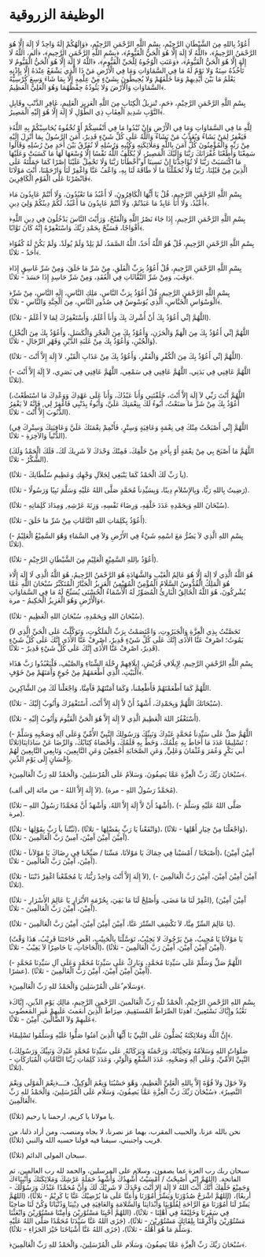 # الوظيفة الزروقية
----------------

أَعُوْذُ بِاللهِ مِنَ الشَّيْطَانِ الرَّجِيْمِ، بِسْمِ اللَّهِ الرَّحْمَنِ الرَّحِيْمِ، ﴿وَإِلَهُكُمْ إِلَهٌ وَاحِدٌ لَا إِلَهَ إِلَّا هُوَ الرَّحْمَنُ الرَّحِيمُ﴾، ﴿اللَّهُ لَا إِلَهَ إِلَّا هُوَ الْحَيُّ الْقَيُّومُ﴾، ﴿بِسْمِ اللَّهِ الرَّحْمَنِ الرَّحِيمِ﴾، ﴿ألم، اللَّهُ لَا إِلَهَ إِلَّا هُوَ الْحَيُّ الْقَيُّومُ﴾، ﴿وَعَنَتِ الْوُجُوهُ لِلْحَيِّ الْقَيُّومِ﴾، ﴿اللَّهُ لا إِلَهَ إِلَّا هُوَ الْحَيُّ الْقَيُّومُ لا تَأْخُذُهُ سِنَةٌ وَلا نَوْمٌ لَهُ مَا فِي السَّمَاوَاتِ وَمَا فِي الْأَرْضِ مَنْ ذَا الَّذِي يَشْفَعُ عِنْدَهُ إِلَّا بِإِذْنِهِ يَعْلَمُ مَا بَيْنَ أَيْدِيهِمْ وَمَا خَلْفَهُمْ وَلا يُحِيطُونَ بِشَيْءٍ مِنْ عِلْمِهِ إِلَّا بِمَا شَاءَ وَسِعَ كُرْسِيُّهُ السَّمَاوَاتِ وَالْأَرْضَ وَلا يَئُودُهُ حِفْظُهُمَا وَهُوَ الْعَلِيُّ الْعَظِيمُ﴾.

بِسْمِ اللَّهِ الرَّحْمَنِ الرَّحِيْمِ، ﴿حَمِ، تْنزِيلُ الْكِتَابِ مِنَ اللَّهِ الْعَزِيزِ الْعَلِيمِ، غَافِرِ الذَّنْبِ وقَابِلِ التَّوْبِ شَدِيدِ الْعِقَابِ ذِي الطَّوْلِ لَا إِلَهَ إِلَّا هُوَ إِلَيْهِ الْمَصِيرُ﴾.

﴿لِلَّهِ مَا فِي السَّمَاوَاتِ وَمَا فِي الْأَرْضِ وَإِنْ تُبْدُوا مَا فِي أَنْفُسِكُمْ أَوْ تُخْفُوهُ يُحَاسِبْكُمْ بِهِ اللَّهُ فَيَغْفِرُ لِمَنْ يَشَاءُ وَيُعَذِّبُ مَنْ يَشَاءُ وَاللَّهُ عَلَى كُلِّ شَيْءٍ قَدِيرٌ، آَمَنَ الرَّسُولُ بِمَا أُنْزِلَ إِلَيْهِ مِنْ رَبِّهِ وَالْمُؤْمِنُونَ كُلٌّ آَمَنَ بِاللَّهِ وَمَلَائِكَتِهِ وَكُتُبِهِ وَرُسُلِهِ لَا نُفَرِّقُ بَيْنَ أَحَدٍ مِنْ رُسُلِهِ وَقَالُوا سَمِعْنَا وَأَطَعْنَا غُفْرَانَكَ رَبَّنَا وَإِلَيْكَ الْمَصِيرُ، لَا يُكَلِّفُ اللَّهُ نَفْسًا إِلَّا وُسْعَهَا لَهَا مَا كَسَبَتْ وَعَلَيْهَا مَا اكْتَسَبَتْ رَبَّنَا لَا تُؤَاخِذْنَا إِنْ نَسِينَا أَو ْأَخْطَأْنَا رَبَّنَا وَلَا تَحْمِلْ عَلَيْنَا إِصْرًا كَمَا حَمَلْتَهُ عَلَى الَّذِينَ مِنْ قَبْلِنَا، رَبَّنَا وَلَا تُحَمِّلْنَا مَا لَا طَاقَةَ لَنَا بِهِ، وَاعْفُ عَنَّا وَاغْفِرْ لَنَا وَارْحَمْنَا، أَنْتَ مَوْلَانَا فَانْصُرْنَا عَلَى الْقَوْمِ الْكَافِرِينَ﴾.

﴿بِسْمِ اللَّهِ الرَّحْمَنِ الرَّحِيمِ، قُلْ يَا أَيُّهَا الْكَافِرُونَ، لَا أَعْبُدُ مَا تَعْبُدُونَ، وَلَا أَنْتُمْ عَابِدُونَ مَا أَعْبُدُ، وَلَا أَنَا عَابِدٌ مَا عَبَدْتُمْ، وَلَا أَنْتُمْ عَابِدُونَ مَا أَعْبُدُ، لَكُمْ دِينُكُمْ وَلِيَ دِينِ﴾.

﴿بِسْمِ اللَّهِ الرَّحْمَنِ الرَّحِيمِ، إِذَا جَاءَ نَصْرُ اللَّهِ وَالْفَتْحُ، وَرَأَيْتَ النَّاسَ يَدْخُلُونَ فِي دِينِ اللَّهِ أَفْوَاجًا، فَسَبِّحْ بِحَمْدِ رَبِّكَ وَاسْتَغْفِرْهُ إِنَّهُ كَانَ تَوَّابًا﴾.

﴿بِسْمِ اللَّهِ الرَّحْمَنِ الرَّحِيمِ، قُلْ هُوَ اللَّهُ أَحَدٌ، اللَّهُ الصَّمَدُ، لَمْ يَلِدْ وَلَمْ يُولَدْ، وَلَمْ يَكُنْ لَهُ كُفُوًا أَحَدٌ - ثلاثًا﴾.

﴿بِسْمِ اللَّهِ الرَّحْمَنِ الرَّحِيمِ، قُلْ أَعُوْذُ بِرَبِّ الْفَلَقِ، مِنْ شَرِّ مَا خَلَقَ، وَمِنْ شَرِّ غَاسِقٍ إِذَا وَقَبَ، وَمِنْ شَرِّ النَّفَّاثَاتِ فِي الْعُقَدِ، وَمِنْ شَرِّ حَاسِدٍ إِذَا حَسَدَ - ثلاثًا﴾.

﴿بِسْمِ اللَّهِ الرَّحْمَنِ الرَّحِيمِ، قُلْ أَعُوْذُ بِرَبِّ النَّاسِ، مَلِكِ النَّاسِ، إِلَهِ النَّاسِ، مِنْ شَرِّ الْوَسْوَاسِ الْخَنَّاسِ، الَّذِي يُوَسْوِسُ فِي صُدُورِ النَّاسِ، مِنَ الْجِنَّةِ وَالنَّاسِ - ثلاثًا﴾.

(اللَّهُمَّ إنِّي أَعُوْذُ بِكَ أَنْ أُشْرِكَ بِكَ وَأَناَ أَعْلَمُ، وَأَسْتَغْفِرُكَ لِمَا لاَ أَعْلَمُ - ثلاثًا).

(اللَّهُمَّ إنِّي أَعُوْذُ بِكَ مِنَ الْهَمِّ وَالْحَزَنِ، وَأَعُوْذُ بِكَ مِنَ الْعَجْزِ وَالْكَسَلِ، وَأَعُوْذُ بِكَ مِنَ الْبُخْلِ وَالْجُبْنِ، وَأَعُوْذُ بِكَ مِنْ غَلَبَةِ الدَّيْنِ وَقَهْرِ الرِّجَالِ - ثلاثًا).

(اللَّهُمَّ إنِّي أَعُوْذُ بِكَ مِنَ الْكُفْرِ وَالْفَقْرِ، وَأَعُوْذُ بِكَ مِنْ عَذَابِ الْقَبْرِ، لاَ إِلَهَ إِلاَّ أَنْتَ - ثلاثًا).

(اللَّهُمَّ عَافِنِي فِي بَدَنِي، اللَّهُمَّ عَافِنِي فِي سَمْعِي، اللَّهُمَّ عَافِنِي فِي بَصَرِي، لاَ إِلَهَ إِلاَّ أَنْتَ - ثلاثًا).

(اللَّهُمَّ أَنْتَ رَبِّي لاَ إِلَهَ إِلاَّ أَنْتَ، خَلَقْتَنِي وَأَناَ عَبْدُكَ، وَأَناَ عَلَى عَهْدِكَ وَوَعْدِكَ مَا اسْتَطَعْتُ، أَعُوْذُ بِكَ مِنْ شَرِّ مَا صَنَعْتُ، أَبُوءُ لَكَ بِنِعْمَتِكَ عَلَيَّ، وَأَبُوءُ بِذَنْبِي فَاغْفِرْ لِي, فَإِنَّهُ لاَ يَغْفِرُ الذُّنُوبَ إِلاَّ أَنْتَ - ثلاثًا).

(اللَّهُمَّ إِنِّي أَصْبَحْتُ مِنْكَ فِي نِعْمَةٍ وَعَافِيَةٍ وَسِتْرٍ، فَأَتْمِمْ نِعْمَتَكَ عَلَيَّ وَعَافِيَتِكَ وَسِتْرِكَ فِي الدُّنْياَ وَالآخِرَةِ - ثلاثًا).

(اللَّهُمَّ مَا أَصْبَحَ بِي مِنْ نِعْمَةٍ أَوْ بِأَحَدٍ مِنْ خَلْقِكَ، فَمِنْكَ وَحْدَكَ لاَ شَرِيكَ لَكَ، فَلَكَ الْحَمْدُ وَلَكَ الشُّكْرُ - ثلاثًا).

(ياَ رَبِّ لَكَ الْحَمْدُ كَمَا يَنْبَغِي لِجَلاَلِ وَجْهِكِ وَعَظِيمِ سُلْطَانِكَ - ثلاثًا).

(رَضِيتُ بِاللهِ رَبًّا، وَبِالإِسْلاَمِ دِينًا، وَبِسَيِّدِناَ مُحَمَّدٍ صَلَّى اللهُ عَلَيْهِ وَسَلَّمَ نَبِيًا وَرَسُولًا - ثلاثًا).

(سُبْحَانَ اللهِ وَبِحَمْدِهِ عَدَدَ خَلْقِهِ، وَرِضَاءَ نَفْسِهِ، وَزِنَةَ عَرْشِهِ, وَمِدَادَ كَلِمَاتِهِ - ثلاثًا).

(أَعُوْذُ بِكَلِمَاتِ اللهِ التَّامَّاتِ مِنْ شَرِّ مَا خَلَقَ - ثلاثًا).

(بِسْمِ اللهِ الَّذِي لاَ يَضُرُّ مَعَ اسْمِهِ شَيْءٌ فِي الأَرْضِ وَلاَ فِي السَّمَاءِ وَهْوَ السَّمِيْعُ الْعَلِيْمُ - ثلاثًا).

(أَعُوْذُ باِللهِ السَّمِيْعِ الْعَلِيْمِ مِنَ الشَّيْطَانِ الرَّجِيْمِ - ثلاثًا).

﴿هُوَ اللَّهُ الَّذِي لَا إِلَهَ إِلَّا هُوَ عَالِمُ الْغَيْبِ وَالشَّهَادَةِ هُوَ الرَّحْمَنُ الرَّحِيمُ، هُوَ اللَّهُ الَّذِي لَا إِلَهَ إِلَّا هُوَ الْمَلِكُ الْقُدُّوسُ السَّلَامُ الْمُؤْمِنُ الْمُهَيْمِنُ الْعَزِيزُ الْجَبَّارُ الْمُتَكَبِّرُ سُبْحَانَ اللَّهِ عَمَّا يُشْرِكُونَ، هُوَ اللَّهُ الْخَالِقُ الْبَارِئُ الْمُصَوِّرُ لَهُ الْأَسْمَاءُ الْحُسْنَى يُسَبِّحُ لَهُ مَا فِي السَّمَاوَاتِ وَالْأَرْضِ وَهُوَ الْعَزِيزُ الْحَكِيمُ - مرة﴾.

(سُبْحَانَ اللهِ وَبِحَمْدِهِ، سُبْحَانَ اللهِ الْعَظِيمِ - ثلاثًا).

(تَحَصَّنْتُ بِذِي الْعِزَّةِ وَالْجَبَرُوتِ، وَاعْتَصَمْتُ بِرَبِّ الْمَلَكُوتِ، وَتَوَكَّلْتُ عَلَى الْحَيِّ الَّذِي لاَ يَمُوتُ؛ اصْرِفْ عَنَّا الأَذَى إِنَّكَ عَلَى كُلِّ شَيْءٍ قَدِيرٌ، اصْرِفْ عَنَّا الأَذَى إِنَّكَ عَلَى كُلِّ شَيْءٍ قَدِيرٌ، اصْرِفْ عَنَّا الأَذَى إِنَّكَ عَلَى كُلِّ شَيْءٍ قَدِيرٌ - ثلاثًا).

﴿بِسْمِ اللَّهِ الرَّحْمَنِ الرَّحِيمِ، لِإِيلَافِ قُرَيْشٍ، إِيلَافِهِمْ رِحْلَةَ الشِّتَاءِ وَالصَّيْفِ، فَلْيَعْبُدُوا رَبَّ هَذَا الْبَيْتِ، الَّذِي أَطْعَمَهُمْ مِنْ جُوعٍ وَآَمَنَهُمْ مِنْ خَوْفٍ﴾.

اللَّهُمَّ كَمَا أَطْعَمْتَهُمْ فَأَطْعِمْناَ، وَكَمَا آَمَنْتَهُمْ فَآَمِنَّا، وَاجْعَلْناَ لَكَ مِنَ الشَّاكِرِينَ.

(سُبْحَانَكَ اللَّهُمَّ وَبِحَمْدِكَ، أَشْهَدُ أَنْ لاَّ إِلَهَ إِلاَّ أَنْتَ، أَسْتَغْفِرُكَ وَأَتُوبُ إِلَيْكَ - ثلاثًا).

(أَسْتَغْفُرُ اللهَ الْعَظِيمَ الَّذِي لاَ إِلَهَ إِلاَّ هُوَ الْحَيَّ الْقَيُّومَ وَأَتُوبُ إِلَيْهِ - ثلاثًا).

(اللَّهُمَّ صَلِّ عَلَى سَيِّدِناَ مُحَمَّدٍ عَبْدِكَ وَنَبِيِّكَ وَرَسُولِكَ النَّبِيِّ الأُمِّيِّ وَعَلَى آلِهِ وَصَحْبِهِ وَسَلِّمْ - ثلاثًا)؛ تَسْلِيمًا عَدَدَ مَا أَحَاطَ بِهِ عِلْمُكَ، وَخَطَّ بِهِ قَلَمُكَ، وَأَحْصَاهُ كِتَابُكَ، وَالرِّضَا عَنْ سَادَاتِنَا أبي بَكْرٍ وَعُمَرَ وَعُثْمَانَ وَعَلِيٍّ, وَعَنِ الصَّحَابَةِ أَجْمَعِيْنَ وَعَنِ التَّابِعِينَ، وَتَابِعِي التَّابِعِينَ لَهُمْ بِإِحْسَانٍ إِلَى يَوْمِ الدِّينِ.

﴿سُبْحَانَ رَبِّكَ رَبِّ الْعِزَّةِ عَمَّا يَصِفُونَ، وَسَلاَمٌ عَلَى الْمُرْسَلِينَ، وَالْحَمْدُ للهِ رَبِّ الْعَالَمِينَ﴾.

(لاَ إِلَهَ إِلاَّ اللهُ - من مائة إلى ألف). (مُحَمَّدٌ رَسُولُ اللهِ - مرة).

(أَشْهَدُ أَنْ لاَّ إِلَهَ إِلاَّ اللهُ، وَأَشْهَدُ أَنَّ مُحَمَّدًا رَسُولُ اللهِ – ثلاثًا)، (صَلَّى اللهُ عَلَيْهِ وَسَلَّمَ - مرة).

(ثَبِّتْناَ ياَ رَبِّ بِقَوْلِهَا - ثلاثًا)، (وَانْفَعْناَ يَا رَبِّ بِفَضْلِهَا - ثلاثًا)، (وَاجْعَلْنَا مِنْ خِيَارِ أَهْلِهَا - ثلاثًا)، (آَمِيْنَ آَمِيْنَ آَمِيْنَ، آمِينُ رَبَّ الْعَالَمِينَ - ثلاثًا).

(أَصْبَحْنَا / أَمْسَيْناَ فِي حِمَاكَ يَا مَوْلاَنَا، مَسِّنَا / صَبِّحْنا فِي رِضَاكَ يَا مَوْلاَناَ - ثلاثًا)، (آَمِيْنَ آَمِيْنَ آَمِيْنَ، آَمِيْنَ رَبَّ الْعَالَمِينَ - ثلاثًا).

(لاَ إِلَهَ إِلاَّ أَنْتَ وَاحِدٌ رَبُّنَا، يَا مُجَمِّعْناَ اغْفِرْ ذَنْبَنَا - ثلاثًا), (آَمِيْنَ آَمِيْنَ آَمِيْنَ، آَمِيْنَ رَبَّ الْعَالَمِينَ - ثلاثًا).

(اغْفِرْ لَنَا مَا مَضَى، وَأَصْلِحْ لَنَا مَا بَقِيَ، بِحُرْمَةِ الأَبْرَارِ يَا عَالِمَ الأَسْرَارِ - ثلاثًا), (آَمِيْنَ آَمِيْنَ آَمِيْنَ، آَمِيْنَ رَبَّ الْعَالَمِينَ - ثلاثًا).

(يَا عَالِمَ السِّرِّ مِنَّا، لاَ تَكْشِفِ السِّتْرَ عَنَّا، آَمِيْنَ آَمِيْنَ آَمِيْنَ، آَمِيْنَ رَبَّ الْعَالَمِينَ - ثلاثًا).

(يَا مَوْلاَنَا يَا مُجِيبُ، مَنْ يَرْجُوكَ لا يَخِيْبُ، تَوَسَّلْنَا بِالْحَبِيْبِ، اقْضِ حَاجَتَنَا قَرِيْبُ، هَذَا وَقْتُ الْحَاجَاتِ، يَا حَاضِرًا لاَ يَغِيْبُ - ثلاثًا)، (آَمِيْنَ آَمِيْنَ آَمِيْنَ، آَمِيْنَ رَبَّ الْعَالَمِينَ - ثلاثًا).

(اللَّهُمَّ صَلِّ وَسَلِّمْ عَلَى سَيِّدِنَا مُحَمَّدٍ، وَبَارِكْ عَلَى سَيِّدِنَا مُحَمَّدٍ وَعَلَى آلِ سَيِّدِنَا مُحَمَّدٍ - عشرًا). (آَمِيْنَ آَمِيْنَ آَمِيْنَ، آَمِيْنَ رَبَّ الْعَالَمِينَ - ثلاثًا).

﴿وَسَلَام ٌعَلَى الْمُرْسَلِينَ وَالْحَمْدُ للهِ رَبِّ الْعَالَمِينَ﴾.

﴿بِسْمِ اللهِ الرَّحْمنِ الرَّحِيْمِ، الْحَمْدُ للّهِ رَبِّ الْعَالَمينَ، الرَّحْمنِ الرَّحِيمِ، مَالِكِ يَوْمِ الدِّينِ، إِيَّاكَ نَعْبُدُ وإِيَّاكَ نَسْتَعِينُ، اهدِنَا الصِّرَاطَ المُستَقِيمَ، صِرَاطَ الَّذِينَ أَنعَمتَ عَلَيهِمْ غَيرِ المَغضُوبِ عَلَيهِمْ وَلاَ الضَّالِّينَ. آَمِيْنَ - ثلاثًا﴾.

﴿إِنَّ اللَّهَ وَمَلائِكَتَهُ يُصَلُّونَ عَلَى النَّبِيِّ يَا أَيُّهَا الَّذِينَ آمَنُوا صَلُّوا عَلَيْهِ وَسَلِّمُوا تَسْلِيمًا﴾.

(صَلَوَاتُ اللهِ وَسَلاَمُهُ وَتَحِيَّاتُهُ، وَرَحْمَتُهَ وَبَرَكَاتُهُ, عَلَى سَيِّدِنَا مُحَمَّدٍ عَبْدِكَ وَنَبِيِّكَ وَرَسُولِكَ، النَّبِيِّ الأُمِّيِّ، وَعَلَى آلِهِ وَصَحْبِهِ، عَدَدَ الشَّفْعِ وَالْوَتْرِ، وَعَدَدَ كَلِمَاتِ رَبِّنَا التَّامَّاتِ الْمُبَارَكَاتِ - ثلاثًا).

وَلاَ حَوْلَ وَلاَ قُوَّةَ إِلاَّ بِاللهِ الْعَلِيِّ الْعَظِيمِ، وَهْوَ حَسْبُنَا وَنِعْمَ الْوَكِيلُ، فـَـــ﴿نِعْمَ الْمَوْلَى وَنِعْمَ النَّصِيرُ﴾. ﴿سُبْحَانَ رَبِّكَ رَبِّ الْعِزَّةِ عَمَّا يَصِفُونَ، 
وَسَلَام عَلَى الْمُرْسَلِينَ، وَالْحَمْدُ للهِ رَبِّ الْعَالَمِينَ﴾.

يا مولانا يا كريم، ارحمنا يا رحيم (ثلاثًا).

نحن بالله عزنا، والحبيب المقرب، بهما عز نصرنا، لا بجاه ومنصب، ومن أراد ذلنا، من قريب واجنبني، سيفنا فيه قولنا حسبه الله والنبي (ثلاثًا).

سبحان المولى الدائم (ثلاثًا).

سبحان ربك رب العزة عما يصفون، وسلام على المرسلين، والحمد لله رب العالمين، ثم الفاتحة.
(اللهُمَّ إِنّي أَصْبِحْتُ / أَمْسَيْتُ أُشْهِدُكَ وَأُشْهِدُ حَمَلَةَ عَرْشِكَ وَمَلائِكَتَكَ وَأَنْبِيَاءَكَ وَجَمِيْعَ خَلْقِكَ أَنَّكَ أَنْتَ اللهُ لا إِلَهَ إِلا أَنْتَ وَحْدَكَ لا شَرِيْكَ لَكَ وَأَنَّ مُحَمَّدًا عَبْدُكَ وَرَسُوْلُكَ - أربعًا)، (اللهُمَّ اشْرَحْ صُدُوْرَنَا وَيَسِّرْ أُمُوْرَنَا وَأَعِنَّا عَلَى مَا يُرْضِيْكَ عَنَّا يَا كَرِيْمُ - ثلاثًا)، (اللهُمَّ يَسِّرْ لَنَا أُمُوْرَنَا مَعَ الرَّاحَةِ لِقُلُوْبِنَا وَأَبْدَانِنَا وَالسَّلامَةِ وَالعَافِيَةِ فِي دِيْنِنَا وَدُنْيَانَا وَكُنْ لَنَا صَاحِبًا فِي سَفَرِنَا وَخَلِيْفَةً فِي أَهْلِنَا - ثلاثًا)، (اللهُمَّ أَحْيِنَا مَسْتُوْرِيْنَ وَأَمِتْنَا مَسْتُوْرِيْنَ وَابْعَثْنَا مَسْتُوْرِيْنَ وَأَكْرِمْنَا بِلِقَائِكَ مَسْتُوْرِيْنَ - ثلاثًا)، (جَزَى اللهُ عَنَّا سَيِّدَنَا مُحَمَّدًا صَلَّى اللهُ عَلَيْهِ وَسَلَّمَ مَا هُوَ أَهْلُهُ - ثلاثًا)، (جَزَى اللهُ عَنَّا أَشْيَاخَنَا خَيْرَ الجَزَاءِ - ثلاثًا).

﴿سُبْحَانَ رَبِّكَ رَبِّ الْعِزَّةِ عَمَّا يَصِفُونَ، وَسَلَام عَلَى الْمُرْسَلِينَ، وَالْحَمْدُ للهِ رَبِّ الْعَالَمِينَ﴾.
